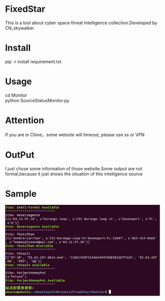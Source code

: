 # FixedStar
This is a tool about cyber space threat intelligence collection.Developed by CN_skywalker.
# Install
pip -r install requirement.txt
# Usage
cd Monitor\
python SourceStatusMonitor.py
# Attention
If you are in Chine，some website will timeout, please use ss or VPN 
# OutPut
I just chose some information of those website.Some output are not formal,because it just shows the situation of this intelligence source 
# Sample
![](https://github.com/skyWalker1997/FixedStar/blob/master/Output.png)
